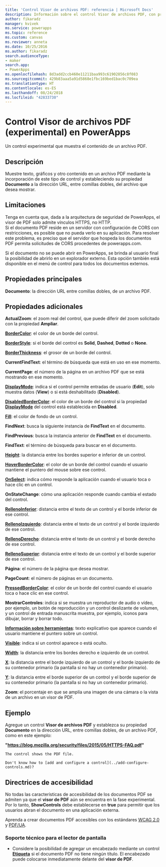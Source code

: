 ```yaml
---
title: 'Control Visor de archivos PDF: referencia | Microsoft Docs'
description: Información sobre el control Visor de archivos PDF, con propiedades y ejemplos
author: fikaradz
manager: kvivek
ms.service: powerapps
ms.topic: reference
ms.custom: canvas
ms.reviewer: anneta
ms.date: 10/25/2016
ms.author: fikaradz
search.audienceType:
- maker
search.app:
- PowerApps
ms.openlocfilehash: 8d3add2ccb460e11211baa993c61902856c8f083
ms.sourcegitcommit: 429b83aaa5a91d5868e1fbc169bed1bac0c709ea
ms.translationtype: HT
ms.contentlocale: es-ES
ms.lasthandoff: 08/24/2018
ms.locfileid: "42833730"
---
```

# <a name="pdf-viewer-control-experimental-in-powerapps"></a>Control Visor de archivos PDF (experimental) en PowerApps
Un control experimental que muestra el contenido de un archivo PDF.

## <a name="description"></a>Descripción
Muestre texto, gráficos y otro contenido en un archivo PDF mediante la incorporación de este tipo de control y estableciendo su propiedad **Documento** a la dirección URL, entre comillas dobles, del archivo que desea mostrar.

## <a name="limitations"></a>Limitaciones
Tenga en cuenta que, dada a la arquitectura de seguridad de PowerApps, el visor de PDF solo admite vínculos HTTPS, no HTTP.  
Si el documento PDF reside en un servidor con configuración de CORS con restricciones, es posible que no pueda verlo en su aplicación.  Para resolver este problema, es preciso que el servidor que hospeda los documentos PDF permita solicitudes de CORS procedentes de powerapps.com.

Si el documento no se puede abrir en PowerApps, se brinda al usuario final la posibilidad de abrirlo en un explorador externo.  Esta opción también está disponible en el menú de control para todos los documentos externos.

## <a name="key-properties"></a>Propiedades principales
**Documento**: la dirección URL entre comillas dobles, de un archivo PDF.

## <a name="additional-properties"></a>Propiedades adicionales
**ActualZoom**: el zoom real del control, que puede diferir del zoom solicitado con la propiedad **Ampliar**.

**[BorderColor](properties-color-border.md)**: el color de un borde del control.

**[BorderStyle](properties-color-border.md)**: si el borde del control es **Solid**, **Dashed**, **Dotted** o **None**.

**[BorderThickness](properties-color-border.md)**: el grosor de un borde del control.

**CurrentFindText**: el término de búsqueda que está en uso en ese momento.

**CurrentPage**: el número de la página en un archivo PDF que se está mostrando en ese momento.

**[DisplayMode](properties-core.md)**: indica si el control permite entradas de usuario (**Edit**), solo muestra datos (**View**) o si está deshabilitado (**Disabled**).

**[DisabledBorderColor](properties-color-border.md)**: el color de un borde del control si la propiedad **[DisplayMode](properties-core.md)** del control está establecida en **Disabled**.

**[Fill](properties-color-border.md)**: el color de fondo de un control.

**FindNext**: busca la siguiente instancia de **FindText** en el documento.

**FindPrevious**: busca la instancia anterior de **FindText** en el documento.

**FindText**: el término de búsqueda para buscar en el documento.

**[Height](properties-size-location.md)**: la distancia entre los bordes superior e inferior de un control.

**[HoverBorderColor](properties-color-border.md)**: el color de un borde del control cuando el usuario mantiene el puntero del mouse sobre ese control.

**[OnSelect](properties-core.md)**: indica cómo responde la aplicación cuando el usuario toca o hace clic en un control.

**OnStateChange**: cómo una aplicación responde cuando cambia el estado del control.

**[RellenoInferior](properties-size-location.md)**: distancia entre el texto de un control y el borde inferior de ese control.

**[RellenoIzquierdo](properties-size-location.md)**: distancia entre el texto de un control y el borde izquierdo de ese control.

**[RellenoDerecho](properties-size-location.md)**: distancia entre el texto de un control y el borde derecho de ese control.

**[RellenoSuperior](properties-size-location.md)**: distancia entre el texto de un control y el borde superior de ese control.

**Página**: el número de la página que desea mostrar.

**PageCount**: el número de páginas en un documento.

**[PressedBorderColor](properties-color-border.md)**: el color de un borde del control cuando el usuario toca o hace clic en ese control.

**MostrarControles**: indica si se muestra un reproductor de audio o vídeo, por ejemplo, un botón de reproducción y un control deslizante de volumen, y un control de entrada manuscrita muestra, por ejemplo, iconos para dibujar, borrar y borrar todo.

**[Información sobre herramientas](properties-core.md)**: texto explicativo que aparece cuando el usuario mantiene el puntero sobre un control.

**[Visible](properties-core.md)**: indica si un control aparece o está oculto.

**[Width](properties-size-location.md)**: la distancia entre los bordes derecho e izquierdo de un control.

**[X](properties-size-location.md)**: la distancia entre el borde izquierdo de un control y el borde izquierdo de su contenedor primario (la pantalla si no hay un contenedor primario).

**[Y](properties-size-location.md)**: la distancia entre el borde superior de un control y el borde superior de su contenedor primario (la pantalla si no hay un contenedor primario).

**Zoom**: el porcentaje en que se amplía una imagen de una cámara o la vista de un archivo en un visor de PDF.

## <a name="example"></a>Ejemplo

Agregue un control **Visor de archivos PDF** y establezca su propiedad **Documento** en la dirección URL, entre comillas dobles, de un archivo PDF, como en este ejemplo:

  **"https://blog.mozilla.org/security/files/2015/05/HTTPS-FAQ.pdf"**

    The control shows the PDF file.

    Don't know how to [add and configure a control](../add-configure-controls.md)?

## <a name="accessibility-guidelines"></a>Directrices de accesibilidad

No todas las características de accesibilidad de los documentos PDF se admiten ya que el **visor de PDF** aún se encuentra en la fase experimental. Por lo tanto, **ShowControls** debe establecerse en **true** para permitir que los usuarios abran el documento en una aplicación externa.

Aprenda a crear documentos PDF accesibles con los estándares [WCAG 2.0](https://www.w3.org/TR/WCAG-TECHS/pdf.html) y [PDF/UA](https://www.pdfa.org/pdfua-the-iso-standard-for-universal-accessibility/).

### <a name="screen-reader-support"></a>Soporte técnico para el lector de pantalla
* Considere la posibilidad de agregar un encabezado mediante un control **[Etiqueta](control-text-box.md)** si el documento PDF no tiene ningún título. El encabezado puede colocarse inmediatamente delante del **visor de PDF**.
